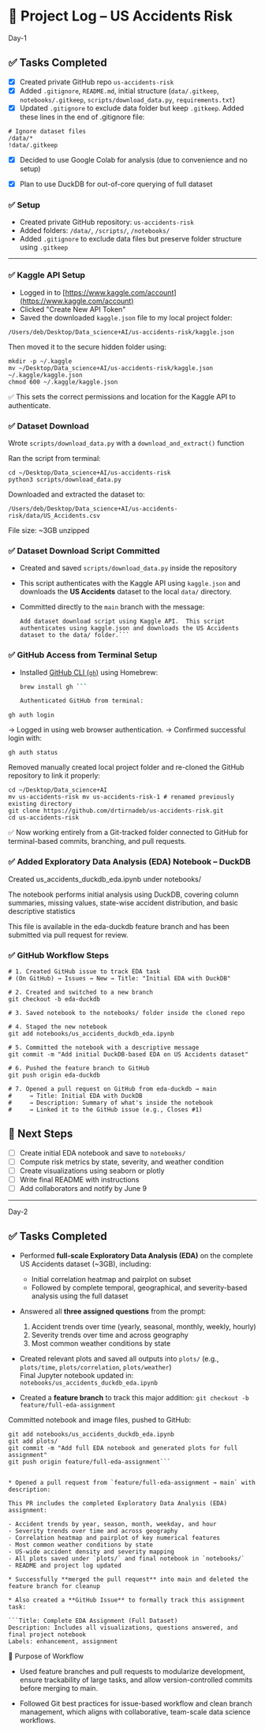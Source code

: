 # 🧾 Project Log – US Accidents Risk

Day-1

## ✅ Tasks Completed

- [x] Created private GitHub repo `us-accidents-risk`
- [x] Added `.gitignore`, `README.md`, initial structure (`data/.gitkeep`, `notebooks/.gitkeep`, `scripts/download_data.py`, `requirements.txt`)
- [x] Updated `.gitignore` to exclude data folder but keep `.gitkeep`.
      Added these lines in the end of .gitignore file:
 ```     
# Ignore dataset files
/data/*
!data/.gitkeep
```
- [x] Decided to use Google Colab for analysis (due to convenience and no setup)
- [x] Plan to use DuckDB for out-of-core querying of full dataset


### ✅ Setup

- Created private GitHub repository: `us-accidents-risk`
- Added folders: `/data/`, `/scripts/`, `/notebooks/`
- Added `.gitignore` to exclude data files but preserve folder structure using `.gitkeep`

---

### ✅ Kaggle API Setup

- Logged in to [https://www.kaggle.com/account](https://www.kaggle.com/account)
- Clicked "Create New API Token"
- Saved the downloaded `kaggle.json` file to my local project folder:

`/Users/deb/Desktop/Data_science+AI/us-accidents-risk/kaggle.json`


Then moved it to the secure hidden folder using:

```
mkdir -p ~/.kaggle
mv ~/Desktop/Data_science+AI/us-accidents-risk/kaggle.json ~/.kaggle/kaggle.json
chmod 600 ~/.kaggle/kaggle.json
```

✅ This sets the correct permissions and location for the Kaggle API to authenticate.

### ✅ Dataset Download
Wrote `scripts/download_data.py` with a `download_and_extract()`  function

Ran the script from terminal:

```
cd ~/Desktop/Data_science+AI/us-accidents-risk
python3 scripts/download_data.py
```

Downloaded and extracted the dataset to:

`/Users/deb/Desktop/Data_science+AI/us-accidents-risk/data/US_Accidents.csv`

File size: ~3GB unzipped

### ✅ Dataset Download Script Committed

- Created and saved `scripts/download_data.py` inside the repository
- This script authenticates with the Kaggle API using `kaggle.json` and downloads the **US Accidents** dataset to the local `data/` directory.
- Committed directly to the `main` branch with the message:

  ```
  Add dataset download script using Kaggle API.  This script authenticates using kaggle.json and downloads the US Accidents dataset to the data/ folder.```

### ✅ GitHub Access from Terminal Setup

- Installed [GitHub CLI (`gh`)](https://cli.github.com/) using Homebrew:
  ```bash
  brew install gh ```

  Authenticated GitHub from terminal:

`gh auth login`

→ Logged in using web browser authentication.
→ Confirmed successful login with:

`gh auth status`

Removed manually created local project folder and re-cloned the GitHub repository to link it properly:

```
cd ~/Desktop/Data_science+AI
mv us-accidents-risk mv us-accidents-risk-1 # renamed previously existing directory
git clone https://github.com/drtirnadeb/us-accidents-risk.git
cd us-accidents-risk
```
✅ Now working entirely from a Git-tracked folder connected to GitHub for terminal-based commits, branching, and pull requests.


### ✅ Added Exploratory Data Analysis (EDA) Notebook – DuckDB

Created us_accidents_duckdb_eda.ipynb under notebooks/

The notebook performs initial analysis using DuckDB, covering column summaries, missing values, state-wise accident distribution, and basic descriptive statistics

This file is available in the eda-duckdb feature branch and has been submitted via pull request for review.


### ✅ GitHub Workflow Steps


```
# 1. Created GitHub issue to track EDA task
# (On GitHub) → Issues → New → Title: "Initial EDA with DuckDB"

# 2. Created and switched to a new branch
git checkout -b eda-duckdb

# 3. Saved notebook to the notebooks/ folder inside the cloned repo

# 4. Staged the new notebook
git add notebooks/us_accidents_duckdb_eda.ipynb

# 5. Committed the notebook with a descriptive message
git commit -m "Add initial DuckDB-based EDA on US Accidents dataset"

# 6. Pushed the feature branch to GitHub
git push origin eda-duckdb

# 7. Opened a pull request on GitHub from eda-duckdb → main
#     → Title: Initial EDA with DuckDB
#     → Description: Summary of what's inside the notebook
#     → Linked it to the GitHub issue (e.g., Closes #1)

```


## 🚧 Next Steps
- [ ] Create initial EDA notebook and save to `notebooks/`
- [ ] Compute risk metrics by state, severity, and weather condition
- [ ] Create visualizations using seaborn or plotly
- [ ] Write final README with instructions
- [ ] Add collaborators and notify by June 9

 ---

Day-2

## ✅ Tasks Completed

- Performed **full-scale Exploratory Data Analysis (EDA)** on the complete US Accidents dataset (~3GB), including:
  - Initial correlation heatmap and pairplot on subset
  - Followed by complete temporal, geographical, and severity-based analysis using the full dataset

- Answered all **three assigned questions** from the prompt:
  1. Accident trends over time (yearly, seasonal, monthly, weekly, hourly)
  2. Severity trends over time and across geography
  3. Most common weather conditions by state

- Created relevant plots and saved all outputs into `plots/` (e.g., `plots/time`, `plots/correlation`, `plots/weather`)  
  Final Jupyter notebook updated in: `notebooks/us_accidents_duckdb_eda.ipynb`

- Created a **feature branch** to track this major addition:
  `git checkout -b feature/full-eda-assignment`

Committed notebook and image files, pushed to GitHub:

   ```
git add notebooks/us_accidents_duckdb_eda.ipynb
git add plots/
git commit -m "Add full EDA notebook and generated plots for full assignment"
git push origin feature/full-eda-assignment```


* Opened a pull request from `feature/full-eda-assignment → main` with description:

This PR includes the completed Exploratory Data Analysis (EDA) assignment:

- Accident trends by year, season, month, weekday, and hour
- Severity trends over time and across geography
- Correlation heatmap and pairplot of key numerical features
- Most common weather conditions by state
- US-wide accident density and severity mapping
- All plots saved under `plots/` and final notebook in `notebooks/`
- README and project log updated

* Successfully **merged the pull request** into main and deleted the feature branch for cleanup

* Also created a **GitHub Issue** to formally track this assignment task:

```Title: Complete EDA Assignment (Full Dataset)
Description: Includes all visualizations, questions answered, and final project notebook
Labels: enhancement, assignment
```

📝 Purpose of Workflow

* Used feature branches and pull requests to modularize development, ensure trackability of large tasks, and allow version-controlled commits before merging to main.

* Followed Git best practices for issue-based workflow and clean branch management, which aligns with collaborative, team-scale data science workflows.







